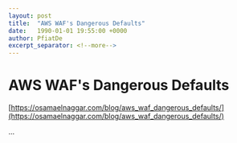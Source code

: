 ```yaml
---
layout: post
title:  "AWS WAF's Dangerous Defaults"
date:   1990-01-01 19:55:00 +0000
author: PfiatDe
excerpt_separator: <!--more-->
---
```


# AWS WAF's Dangerous Defaults

[https://osamaelnaggar.com/blog/aws_waf_dangerous_defaults/](https://osamaelnaggar.com/blog/aws_waf_dangerous_defaults/)

...
<!--more-->
